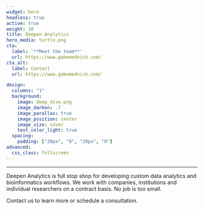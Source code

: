 ```yaml
---
widget: hero
headless: true
active: true
weight: 10
title: Deepen Analytics
hero_media: turtle.png
cta:
  label: '**Meet the team**'
  url: https://www.gabemednick.com/
cta_alt:
  label: Contact
  url: https://www.gabemednick.com/

design:
  columns: "1"
  background:
    image: deep_dive.png
    image_darken: .7
    image_parallax: true
    image_position: center
    image_size: cover
    text_color_light: true
  spacing:
    padding: ["20px", "0", "20px", "0"]
advanced:
  css_class: fullscreen
---
```


****

Deepen Analytics is full stop shop for developing custom data analytics and bioinformatics workflows. We work with companies, institutions and individual researchers on a contract basis. No job is too small. 

Contact us to learn more or schedule a consultation. 


